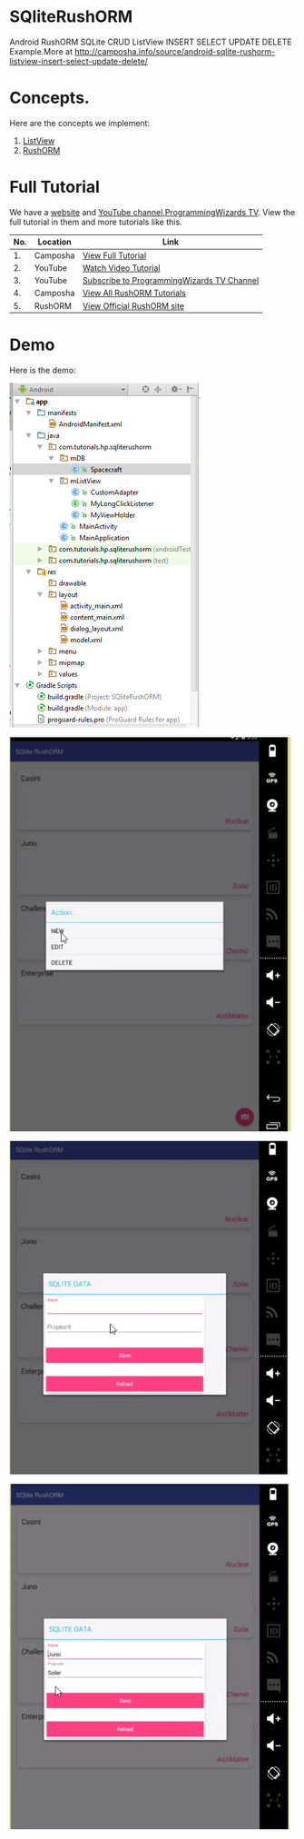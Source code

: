 # SQliteRushORM
Android RushORM SQLite CRUD ListView INSERT SELECT UPDATE DELETE Example.More at http://camposha.info/source/android-sqlite-rushorm-listview-insert-select-update-delete/

# Concepts.

Here are the concepts we implement:

1. [ListView](https://camposha.info/android/listview)
2. [RushORM](https://camposha.info/android/sqlite/rushorm)


# Full Tutorial

We have a [website](https://camposha.info) and [YouTube channel,ProgrammingWizards TV](http://www.youtube.com/c/programmingwizards). View the full tutorial in them and more tutorials
like this.


|No.|Location|Link|
|---|--------|---------|
|1.|Camposha|[View Full Tutorial](https://camposha.info/android/sqlite/rushorm)|
|2.|YouTube |[Watch Video Tutorial](https://www.youtube.com/watch?v=O3OsH_Hpt1w) |
|3.|YouTube |[Subscribe to ProgrammingWizards TV Channel](https://www.youtube.com/c/programmingwizards) |
|4.|Camposha|[View All RushORM Tutorials](https://camposha.info/android/sqlite/rushorm)|
|5.|RushORM|[View Official RushORM site](http://www.rushorm.co.uk/)|

# Demo

Here is the demo:

![](/Camposha/demos/Project-Structure.PNG)

![](/Camposha/demos/ListView-ContextMenu.PNG)

![](/Camposha/demos/RushORM-Save.PNG)

![](/Camposha/demos/RushORM-Edit.PNG)


